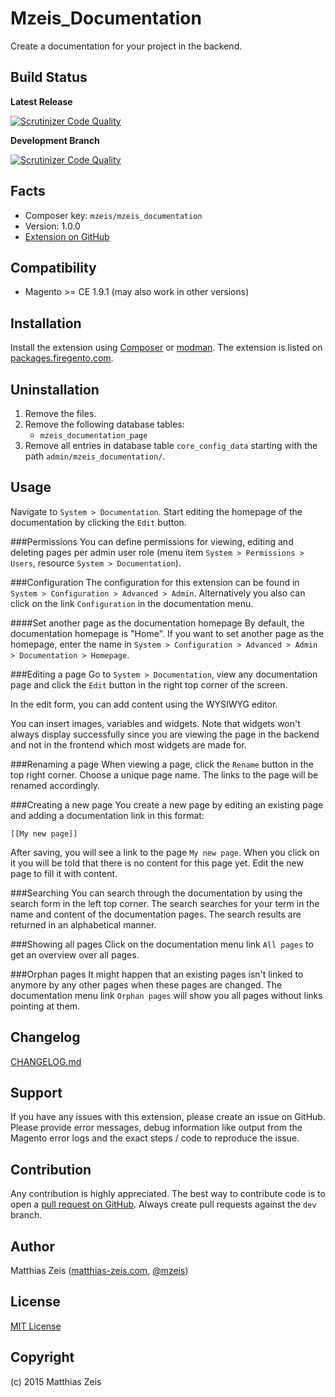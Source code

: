 Mzeis_Documentation
=====================
Create a documentation for your project in the backend.

Build Status
---
**Latest Release**

[![Scrutinizer Code Quality](https://scrutinizer-ci.com/g/mzeis/Mzeis_Documentation/badges/quality-score.png?b=master)](https://scrutinizer-ci.com/g/mzeis/Mzeis_Documentation/?branch=master)
 
**Development Branch**

[![Scrutinizer Code Quality](https://scrutinizer-ci.com/g/mzeis/Mzeis_Documentation/badges/quality-score.png?b=dev)](https://scrutinizer-ci.com/g/mzeis/Mzeis_Documentation/?branch=dev)


Facts
-----
- Composer key: `mzeis/mzeis_documentation`
- Version: 1.0.0
- [Extension on GitHub](https://github.com/mzeis/Mzeis_Documentation)

Compatibility
-------------
- Magento >= CE 1.9.1 (may also work in other versions)

Installation
------------
Install the extension using [Composer](https://getcomposer.org/) or
[modman](https://github.com/colinmollenhour/modman). The extension is listed on 
[packages.firegento.com](http://packages.firegento.com). 

Uninstallation
--------------
1. Remove the files.
2. Remove the following database tables:
    * `mzeis_documentation_page`
3. Remove all entries in database table `core_config_data` starting with the path `admin/mzeis_documentation/`.

Usage
-----
Navigate to `System > Documentation`. Start editing the homepage of the documentation by clicking the `Edit` button.

###Permissions
You can define permissions for viewing, editing and deleting pages per admin user role (menu item
`System > Permissions > Users`, resource `System > Documentation`).

###Configuration
The configuration for this extension can be found in `System > Configuration > Advanced > Admin`. Alternatively you also
can click on the link `Configuration` in the documentation menu.

####Set another page as the documentation homepage
By default, the documentation homepage is "Home". If you want to set another page as the homepage, enter the name in
`System > Configuration > Advanced > Admin > Documentation > Homepage`.

###Editing a page
Go to `System > Documentation`, view any documentation page and click the `Edit` button
in the right top corner of the screen.

In the edit form, you can add content using the WYSIWYG editor.

You can insert images, variables and widgets. Note that widgets won't always display successfully
since you are viewing the page in the backend and not in the frontend which most widgets are made
for.

###Renaming a page
When viewing a page, click the `Rename` button in the top right corner. Choose a unique page name.
The links to the page will be renamed accordingly.

###Creating a new page
You create a new page by editing an existing page and adding a documentation link in this format:

    [[My new page]]

After saving, you will see a link to the page `My new page`. When you click on it you will be told
that there is no content for this page yet. Edit the new page to fill it with content.

###Searching
You can search through the documentation by using the search form in the left top corner. The
search searches for your term in the name and content of the documentation pages. The search
results are returned in an alphabetical manner.
 
###Showing all pages
Click on the documentation menu link `All pages` to get an overview over all pages.
 
###Orphan pages
It might happen that an existing pages isn't linked to anymore by any other pages when these
pages are changed. The documentation menu link `Orphan pages` will show you all pages without
links pointing at them.

Changelog
---------
[CHANGELOG.md](CHANGELOG.md)

Support
-------
If you have any issues with this extension, please create an issue on GitHub.
Please provide error messages, debug information like output from the Magento
error logs and the exact steps / code to reproduce the issue.

Contribution
------------
Any contribution is highly appreciated. The best way to contribute code is to
open a [pull request on GitHub](https://help.github.com/articles/using-pull-requests).
Always create pull requests against the `dev` branch.

Author
------
Matthias Zeis ([matthias-zeis.com](http://www.matthias-zeis.com), [@mzeis](https://twitter.com/mzeis))

License
-------
[MIT License](LICENSE.md)

Copyright
---------
(c) 2015 Matthias Zeis
